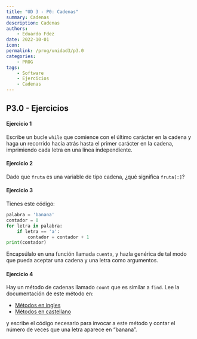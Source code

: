```yaml
---
title: "UD 3 - P0: Cadenas"
summary: Cadenas
description: Cadenas
authors:
    - Eduardo Fdez
date: 2022-10-01
icon: 
permalink: /prog/unidad3/p3.0
categories:
    - PROG
tags:
    - Software
    - Ejercicios
    - Cadenas
---
```

## P3.0 - Ejercicios

#### **Ejercicio 1**

Escribe un bucle `while` que comience con el último carácter en la cadena y haga un recorrido hacia atrás hasta el primer carácter en la cadena, imprimiendo cada letra en una línea independiente.

<!--
-->

#### **Ejercicio 2**

Dado que `fruta` es una variable de tipo cadena, ¿qué significa `fruta[:]`?

<!--

-->

#### **Ejercicio 3**

Tienes este código:
```Python
palabra = 'banana'
contador = 0
for letra in palabra:
    if letra == 'a':
        contador = contador + 1
print(contador)
```
Encapsúlalo en una función llamada `cuenta`, y hazla genérica de tal modo que pueda aceptar una cadena y una letra como argumentos.

<!--

-->

#### **Ejercicio 4**

Hay un método de cadenas llamado `count` que es similar a `find`. Lee la documentación de este método en:
* [Métodos en ingles](https://docs.python.org/library/stdtypes.html#string-methods)
* [Métodos en castellano](https://docs.python.org/es/3/library/stdtypes.html#string-methods)

y escribe el código necesario para invocar a este método y contar el número de veces que una letra aparece en “banana”.

<!--

-->